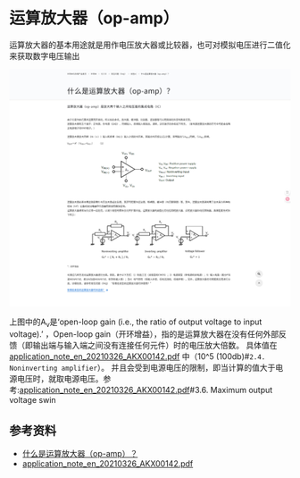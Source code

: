 # 运算放大器（op-amp）
运算放大器的基本用途就是用作电压放大器或比较器，也可对模拟电压进行二值化来获取数字电压输出

![Toshiba-Op-Amp.png](./999.DOCS/Toshiba-Op-Amp.png)

上图中的A<sub>v</sub>是‘open-loop gain (i.e., the ratio of output voltage to input voltage).’ ，Open-loop gain（开环增益），指的是运算放大器在没有任何外部反馈（即输出端与输入端之间没有连接任何元件）时的电压放大倍数。 具体值在  [application_note_en_20210326_AKX00142.pdf](./999.DOCS/application_note_en_20210326_AKX00142.pdf) 中（10^5 (100db)#`2.4. Noninverting amplifier`）。 并且会受到电源电压的限制，即当计算的值大于电源电压时，就取电源电压。参考:[application_note_en_20210326_AKX00142.pdf](./999.DOCS/application_note_en_20210326_AKX00142.pdf)#3.6. Maximum output voltage swin

## 参考资料
- [什么是运算放大器（op-amp）？](https://toshiba-semicon-storage.com/cn/semiconductor/knowledge/faq/linear_opamp/what-is-an-operational-amplifier.html)
- [application_note_en_20210326_AKX00142.pdf](./999.DOCS/application_note_en_20210326_AKX00142.pdf)